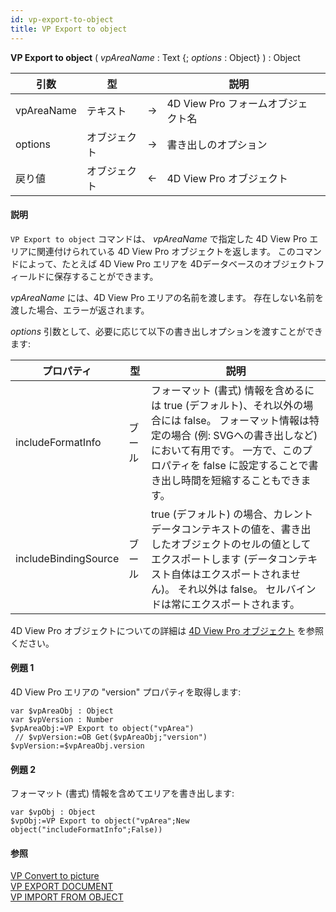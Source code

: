 ```yaml
---
id: vp-export-to-object
title: VP Export to object
---
```


<!-- REF #_method_.VP Export to object.Syntax -->

**VP Export to object** ( _vpAreaName_ : Text {; _options_ : Object} ) : Object<!-- END REF -->

<!-- REF #_method_.VP Export to object.Params -->

| 引数         | 型      |    | 説明                      |                  |
| ---------- | ------ | -- | ----------------------- | ---------------- |
| vpAreaName | テキスト   | -> | 4D View Pro フォームオブジェクト名 |                  |
| options    | オブジェクト | -> | 書き出しのオプション              |                  |
| 戻り値        | オブジェクト | <- | 4D View Pro オブジェクト      | <!-- END REF --> |

#### 説明

`VP Export to object` コマンドは、<!-- REF #_method_.VP Export to object.Summary --> _vpAreaName_ で指定した 4D View Pro エリアに関連付けられている 4D View Pro オブジェクトを返します<!-- END REF -->。 このコマンドによって、たとえば 4D View Pro エリアを 4Dデータベースのオブジェクトフィールドに保存することができます。

_vpAreaName_ には、4D View Pro エリアの名前を渡します。 存在しない名前を渡した場合、エラーが返されます。

_options_ 引数として、必要に応じて以下の書き出しオプションを渡すことができます:

| プロパティ                | 型   | 説明                                                                                                                                                                                                                   |
| -------------------- | --- | -------------------------------------------------------------------------------------------------------------------------------------------------------------------------------------------------------------------- |
| includeFormatInfo    | ブール | フォーマット (書式) 情報を含めるには true (デフォルト)、それ以外の場合には false。 フォーマット情報は特定の場合 (例: SVGへの書き出しなど) において有用です。 一方で、このプロパティを false に設定することで書き出し時間を短縮することもできます。 |
| includeBindingSource | ブール | true (デフォルト) の場合、カレントデータコンテキストの値を、書き出したオブジェクトのセルの値としてエクスポートします (データコンテキスト自体はエクスポートされません)。 それ以外は false。 セルバインドは常にエクスポートされます。                                                    |

4D View Pro オブジェクトについての詳細は [4D View Pro オブジェクト](../configuring.md#4d-view-pro-オブジェクト) を参照ください。

#### 例題 1

4D View Pro エリアの "version" プロパティを取得します:

```4d
var $vpAreaObj : Object
var $vpVersion : Number
$vpAreaObj:=VP Export to object("vpArea")
 // $vpVersion:=OB Get($vpAreaObj;"version")
$vpVersion:=$vpAreaObj.version
```

#### 例題 2

フォーマット (書式) 情報を含めてエリアを書き出します:

```4d
var $vpObj : Object
$vpObj:=VP Export to object("vpArea";New object("includeFormatInfo";False))
```

#### 参照

[VP Convert to picture](vp-convert-to-picture.md)<br/>
[VP EXPORT DOCUMENT](vp-export-document.md)<br/>
[VP IMPORT FROM OBJECT](vp-import-from-object.md)
